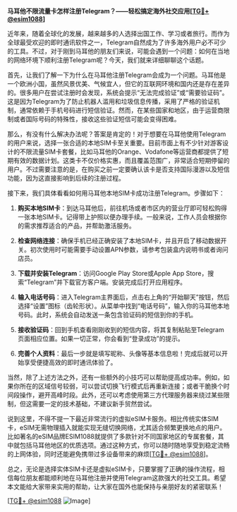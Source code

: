 **马耳他不限流量卡怎样注册Telegram？——轻松搞定海外社交应用[[TG💪+ @esim1088](https://t.me/s/esim1088)]**

近年来，随着全球化的发展，越来越多的人选择出国工作、学习或者旅行。而作为全球最受欢迎的即时通讯软件之一，Telegram自然成为了许多海外用户必不可少的工具。不过，对于刚到马耳他的朋友们来说，可能会遇到一个问题：如何在当地的网络环境下顺利注册Telegram呢？今天，我们就来详细聊聊这个话题。

首先，让我们了解一下为什么在马耳他注册Telegram会成为一个问题。马耳他是一个欧洲小国，虽然风景优美、气候宜人，但它的互联网环境和国内还是存在差异的。很多用户在尝试注册时会发现，系统会提示“无法完成验证”或“需要验证码”。这是因为Telegram为了防止机器人滥用和垃圾信息传播，采用了严格的验证机制，通常依赖于手机号码进行短信验证。然而，在某些国家和地区，由于运营商限制或者国际号码的特殊性，接收这些验证短信可能会变得困难。

那么，有没有什么解决办法呢？答案是肯定的！对于想要在马耳他使用Telegram的用户来说，选择一张合适的本地SIM卡至关重要。目前市面上有不少针对游客设计的不限流量SIM卡套餐，比如马耳他的Orange、Vodafone等运营商都提供了短期有效的数据计划。这类卡不仅价格实惠，而且覆盖范围广，非常适合短期停留的用户。不过需要注意的是，在购买之前一定要确认该卡是否支持国际漫游以及短信功能，因为这直接影响到后续的注册过程。

接下来，我们具体看看如何用马耳他本地SIM卡成功注册Telegram。步骤如下：

1. **购买本地SIM卡**：到达马耳他后，前往机场或者市区内的营业厅即可轻松购得一张本地SIM卡。记得带上护照以便办理手续。一般来说，工作人员会根据你的需求推荐适合的产品，并帮助激活服务。

2. **检查网络连接**：确保手机已经正确安装了本地SIM卡，并且开启了移动数据开关。初次使用时可能需要手动设置APN参数，请参考包装盒内说明书或者询问店员。

3. **下载并安装Telegram**：访问Google Play Store或Apple App Store，搜索“Telegram”并下载官方客户端。安装完成后打开应用程序。

4. **输入电话号码**：进入Telegram主界面后，点击右上角的“开始聊天”按钮，然后选择“设置”图标（齿轮形状）。从菜单中找到“电话号码”，输入你的马耳他本地号码。此时，系统会自动发送一条包含验证码的短信到你的手机。

5. **接收验证码**：回到手机查看刚刚收到的短信内容，将其复制粘贴至Telegram页面相应位置。如果一切正常，你会看到“登录成功”的提示。

6. **完善个人资料**：最后一步就是填写昵称、头像等基本信息啦！完成后就可以开始享受便捷高效的即时通讯体验了。

当然，除了上述方法之外，还有一些额外的小技巧可以帮助提高成功率。例如，如果你所在的区域信号较弱，可以尝试切换飞行模式后再重新连接；或者干脆换个时间段操作，避开高峰时段。此外，还可以考虑使用第三方代理服务器来绕过某些限制，但这需要一定的技术基础，不建议新手贸然尝试。

说到这里，不得不提一下最近非常流行的虚拟eSIM卡服务。相比传统实体SIM卡，eSIM无需物理插入就能实现无缝切换网络，尤其适合频繁更换地点的用户。比如著名的eSIM品牌ESIM1088就提供了多款针对不同国家地区的专属套餐，其中就包括马耳他地区的优质选项。通过这种方式，你可以随时随地享受到稳定流畅的上网体验，同时还能避免携带过多设备带来的麻烦[[TG💪+ @esim1088](https://t.me/s/esim1088)]。

总之，无论是选择实体SIM卡还是虚拟eSIM卡，只要掌握了正确的操作流程，相信每位朋友都能顺利地在马耳他注册并使用Telegram这款强大的社交工具。希望本文能给大家带来实用的帮助，让大家在国外也能保持与亲朋好友的紧密联系！

[[TG💪+ @esim1088](https://t.me/s/esim1088) ![Image](https://i.postimg.cc/4NQfJmqS/Snipaste-2025-05-13-00-14-12.png)]